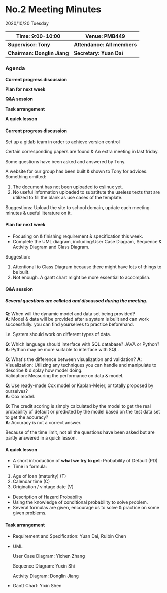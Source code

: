 # No.2 Meeting Minutes 



2020/10/20  Tuesday

| Time: 9:00-10:00        | Venue: PMB449               |
| ------------------------ | --------------------------- |
| **Supervisor: Tony**     | **Attendance: All members** |
| **Chairman: Donglin Jiang** | **Secretary: Yuan Dai**    |

### Agenda

**Current progress discussion**

**Plan for next week**

**Q&A session**

**Task arrangement**

**A quick lesson** 



#### **Current progress discussion**

Set up a gitlab team in order to achieve version control  

Certain corresponding papers are found & An extra meeting in last friday.   
  
Some questions have been asked and answered by Tony.

A website for our group has been built & shown to Tony for advices.  
Something omitted:  
1. The document has not been uploaded to cslinux yet.  
2. No useful information uploaded to substitute the useless texts that are utilized to fill the blank as use cases of the template.  

Suggestions: Upload the site to school domain, update each meeting minutes & useful literature on it.  

####  **Plan for next week**

- Focusing on & finishing requirement & specification this week.  
- Complete the UML diagram, including:User Case Diagram, Sequence & Activity Diagram and Class Diagram.  

Suggestion: 
1. Attentional to Class Diagram because there might have lots of things to be built.  
2. Not enough. A gantt chart might be more essential to accomplish.

#### **Q&A session**

##### *Several questions are collated and discussed during the meeting.*  

**Q**: When will the dynamic model and data set being provided?  
**A**: Model & data will be provided after a system is built and can work successfully. 
 you can find yourselves to practice beforehand.  
 
 i.e. System should work on different types of data.
 
 **Q**: Which language should interface with SQL database? JAVA or Python?
 **A**: Python may be more suitable to interface with SQL.
 
 **Q**: What's the difference between visualization and validation?
 **A**: Visualization: Utilizing any techniques you can handle and manipulate to describe & display how model doing.  
 Validation: Measuring the performance on data & model.
 
 **Q**: Use ready-made Cox model or Kaplan-Meier, or totally proposed by ourselves?  
 **A**: Cox model.
 
 **Q**: The credit scoring is simply calculated by the model to get the real probability of default or predicted by the model based on the test data set to get the accuracy?  
 **A**: Accuracy is not a correct answer.

Because of the time limit, not all the questions have been asked but are partly answered in a quick lesson.

#### A quick lesson 

- A short introduction of **what we try to get:** Probability of Default (PD)
-  Time in formula: 
1. Age of loan (maturity) (T)  
2. Calendar time (C)  
3. Origination / vintage date (V)  
- Description of Hazard Probability  
- Using the knowledge of conditional probability to solve problem.
- Several formulas are given, encourage us to solve & practice on some given problems.


#### **Task arrangement**

- Requirement and Specification: Yuan Dai, Ruibin Chen

- UML

  User Case Diagram: Yichen Zhang

  Sequence Diagram: Yuxin Shi

  Activity Diagram: Donglin Jiang

- Gantt Chart: Yixin Shen





 





